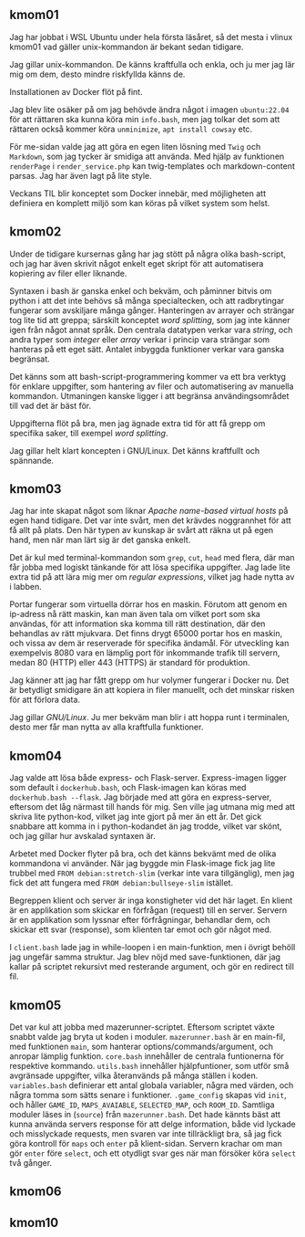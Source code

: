 <h2 id="kmom01">kmom01</h2>

Jag har jobbat i WSL Ubuntu under hela första läsåret, så det mesta i vlinux kmom01 vad gäller unix-kommandon är bekant sedan tidigare.

Jag gillar unix-kommandon. De känns kraftfulla och enkla, och ju mer jag lär mig om dem, desto mindre riskfyllda känns de.

Installationen av Docker flöt på fint.

Jag blev lite osäker på om jag behövde ändra något i imagen `ubuntu:22.04` för att rättaren ska kunna köra min `info.bash`, men jag tolkar det som att rättaren också kommer köra `unminimize`, `apt install cowsay` etc.

För me-sidan valde jag att göra en egen liten lösning med `Twig` och `Markdown`, som jag tycker är smidiga att använda. Med hjälp av funktionen `renderPage` i  `render_service.php` kan twig-templates och markdown-content parsas. Jag har även lagt på lite style.

Veckans TIL blir konceptet som Docker innebär, med möjligheten att definiera en komplett miljö som kan köras på vilket system som helst.


<h2 id="kmom02">kmom02</h2>

Under de tidigare kursernas gång har jag stött på några olika bash-script, och jag har även skrivit något enkelt eget skript för att automatisera kopiering av filer eller liknande.

Syntaxen i bash är ganska enkel och bekväm, och påminner bitvis om python i att det inte behövs så många specialtecken, och att radbrytingar fungerar som avskiljare många gånger.
Hanteringen av arrayer och strängar tog lite tid att greppa; särskilt konceptet *word splitting*, som jag inte känner igen från något annat språk. Den centrala datatypen verkar vara *string*, och andra typer som *integer* eller *array* verkar i princip vara strängar som hanteras på ett eget sätt. Antalet inbyggda funktioner verkar vara ganska begränsat.

Det känns som att bash-script-programmering kommer va ett bra verktyg för enklare uppgifter, som hantering av filer och automatisering av manuella kommandon. Utmaningen kanske ligger i att begränsa användingsområdet till vad det är bäst för. 

Uppgifterna flöt på bra, men jag ägnade extra tid för att få grepp om specifika saker, till exempel *word splitting*.

Jag gillar helt klart koncepten i GNU/Linux. Det känns kraftfullt och spännande.


<h2 id="kmom03">kmom03</h2>

Jag har inte skapat något som liknar *Apache name-based virtual hosts* på egen hand tidigare. Det var inte svårt, men det krävdes noggrannhet för att få allt på plats. Den här typen av kunskap är svårt att räkna ut på egen hand, men när man lärt sig är det ganska enkelt.

Det är kul med terminal-kommandon som `grep`, `cut`, `head` med flera, där man får jobba med logiskt tänkande för att lösa specifika uppgifter. Jag lade lite extra tid på att lära mig mer om *regular expressions*, vilket jag hade nytta av i labben.

Portar fungerar som virtuella dörrar hos en maskin. Förutom att genom en ip-adress nå rätt maskin, kan man även tala om vilket port som ska användas, för att information ska komma till rätt destination, där den behandlas av rätt mjukvara. Det finns drygt 65000 portar hos en maskin, och vissa av dem är reserverade för specifika ändamål. För utveckling kan exempelvis 8080 vara en lämplig port för inkommande trafik till servern, medan 80 (HTTP) eller 443 (HTTPS) är standard för produktion.

Jag känner att jag har fått grepp om hur volymer fungerar i Docker nu. Det är betydligt smidigare än att kopiera in filer manuellt, och det minskar risken för att förlora data.

Jag gillar *GNU/Linux*. Ju mer bekväm man blir i att hoppa runt i terminalen, desto mer får man nytta av alla kraftfulla funktioner.


<h2 id="kmom04">kmom04</h2>

Jag valde att lösa både express- och Flask-server. Express-imagen ligger som default i `dockerhub.bash`, och Flask-imagen kan köras med `dockerhub.bash --flask`.
Jag började med att göra en express-server, eftersom det låg närmast till hands för mig. Sen ville jag utmana mig med att skriva lite python-kod, vilket jag inte gjort på mer än ett år. Det gick snabbare att komma in i python-kodandet än jag trodde, vilket var skönt, och jag gillar hur avskalad syntaxen är.

Arbetet med Docker flyter på bra, och det känns bekvämt med de olika kommandona vi använder. När jag byggde min Flask-image fick jag lite trubbel med `FROM debian:stretch-slim` (verkar inte vara tillgänglig), men jag fick det att fungera med `FROM debian:bullseye-slim` istället.

Begreppen klient och server är inga konstigheter vid det här laget. En klient är en applikation som skickar en förfrågan (request) till en server. Servern är en applikation som lyssnar efter förfrågningar, behandlar dem, och skickar ett svar (response), som klienten tar emot och gör något med.

I `client.bash` lade jag in while-loopen i en main-funktion, men i övrigt behöll jag ungefär samma struktur.
Jag blev nöjd med save-funktionen, där jag kallar på scriptet rekursivt med resterande argument, och gör en redirect till fil.


<h2 id="kmom05">kmom05</h2>

Det var kul att jobba med mazerunner-scriptet. Eftersom scriptet växte snabbt valde jag bryta ut koden i moduler. `mazerunner.bash` är en main-fil, med funktionen `main`, som hanterar options/commands/argument, och anropar lämplig funktion. `core.bash` innehåller de centrala funtionerna för respektive kommando. `utils.bash` innehåller hjälpfuntioner, som utför små avgränsade uppgifter, vilka återanvänds på många ställen i koden. `variables.bash` definierar ett antal globala variabler, några med värden, och några tomma som sätts senare i funktioner. `.game_config` skapas vid `init`, och håller `GAME_ID`, `MAPS_AVAIABLE`, `SELECTED_MAP`, och `ROOM_ID`. Samtliga moduler läses in (`source`) från `mazerunner.bash`. Det hade kännts bäst att kunna använda servers response för att delge information, både vid lyckade och misslyckade requests, men svaren var inte tillräckligt bra, så jag fick göra kontroll för `maps` och `enter` på klient-sidan. Servern krachar om man gör `enter` före `select`, och ett otydligt svar ges när man försöker köra `select` två gånger.


<h2 id="kmom06">kmom06</h2>

<h2 id="kmom10">kmom10</h2>